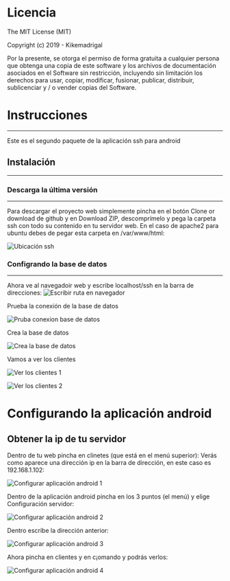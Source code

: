 # Licencia
The MIT License (MIT)

Copyright (c) 2019 - Kikemadrigal

Por la presente, se otorga el permiso de forma gratuita a cualquier persona que obtenga una copia
de este software y los archivos de documentación asociados en el Software sin restricción, incluyendo sin limitación los derechos para usar, copiar, modificar, fusionar, publicar, distribuir, sublicenciar y / o vender
copias del Software.

# Instrucciones
---
Este es el segundo paquete de la aplicación ssh para android

## Instalación
---
### Descarga la última versión
---
Para descargar el proyecto web simplemente pincha en el botón Clone or download de github y en Download ZIP, descomprímelo y pega la carpeta ssh con todo su contenido en tu servidor web.
En el caso de apache2 para ubuntu debes de pegar esta carpeta en /var/www/html:

![Ubicación ssh](/images/ubicacion_carpeta.png)

### Configrando la base de datos
---
Ahora ve al navegadoir web y escribe localhost/ssh en la barra de direcciones:
![Escribir ruta en navegador](/images/Escribir_ruta_navegador.png)

Prueba la conexión de la base de datos

![Pruba conexion base de datos](/images/Prueba_conexion_base_de_datos.png)

Crea la base de datos

![Crea la base de datos](/images/Crea_la_base_de_datos.png)

Vamos a ver los clientes

![Ver los clientes 1](/images/Ver_los_clientes_1.png)

![Ver los clientes 2](/images/Ver_los_clientes_2.png)

# Configurando la aplicación android

## Obtener la ip de tu servidor
Dentro de tu web pincha en clinetes (que está en el menú superior):
Verás como aparece una dirección ip en la barra de dirección, en este caso es 192.168.1.102:

![Configurar aplicación android 1](/images/Configurar_aplicacion_android_1.png)

Dentro de la aplicación android pincha en los 3 puntos (el menú) y elige Configuración servidor:

![Configurar aplicación android 2](/images/Configurar_aplicacion_android_2.jpg)

Dentro escribe la dirección anterior:

![Configurar aplicación android 3](/images/Configurar_aplicacion_android_3.jpg)


Ahora pincha en clientes y en c¡omando y podrás verlos:

![Configurar aplicación android 4](/images/Configurar_aplicacion_android_4.jpg)






